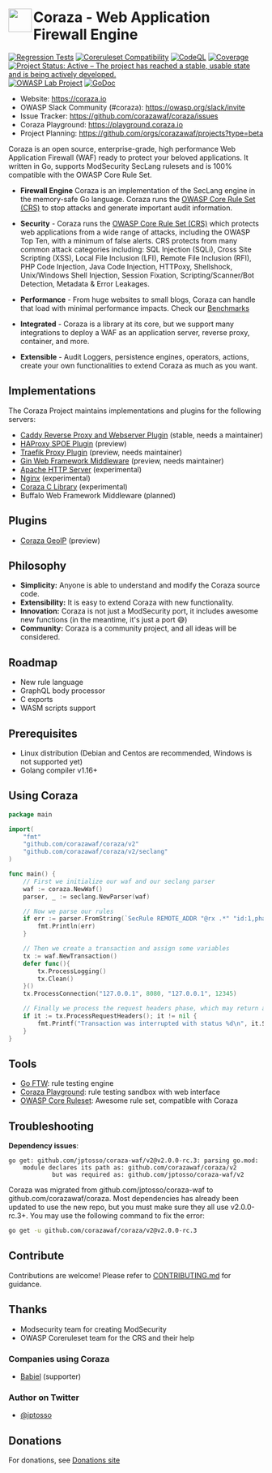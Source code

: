 <h1>
  <img src="https://coraza.io/images/logo_shield.png" align="left" height="46px" alt=""/>
  <span>Coraza - Web Application Firewall Engine</span>
</h1>

[![Regression Tests](https://github.com/corazawaf/coraza/actions/workflows/regression.yml/badge.svg)](https://github.com/corazawaf/coraza/actions/workflows/regression.yml)
[![Coreruleset Compatibility](https://github.com/corazawaf/coraza/actions/workflows/go-ftw.yml/badge.svg)](https://github.com/corazawaf/coraza/actions/workflows/go-ftw.yml)
[![CodeQL](https://github.com/corazawaf/coraza/actions/workflows/codeql-analysis.yml/badge.svg)](https://github.com/corazawaf/coraza/actions/workflows/codeql-analysis.yml)
[![Coverage](https://sonarcloud.io/api/project_badges/measure?project=coraza&metric=coverage)](https://sonarcloud.io/dashboard?id=jptosso_coraza-waf)
[![Project Status: Active – The project has reached a stable, usable state and is being actively developed.](https://www.repostatus.org/badges/latest/active.svg)](https://www.repostatus.org/#active)
[![OWASP Lab Project](https://img.shields.io/badge/owasp-lab%20project-brightgreen)](https://owasp.org/www-project-coraza-web-application-firewall)
[![GoDoc](https://godoc.org/github.com/corazawaf/coraza?status.svg)](https://godoc.org/github.com/corazawaf/coraza/v2)

* Website: https://coraza.io
* OWASP Slack Community (#coraza): https://owasp.org/slack/invite
* Issue Tracker: https://github.com/corazawaf/coraza/issues
* Coraza Playground: https://playground.coraza.io
* Project Planning: https://github.com/orgs/corazawaf/projects?type=beta

Coraza is an open source, enterprise-grade, high performance Web Application
Firewall (WAF) ready to protect your beloved applications. It written in Go,
supports ModSecurity SecLang rulesets and is 100% compatible with the OWASP
Core Rule Set.

* **Firewall Engine** Coraza is an implementation of the SecLang engine in the
    memory-safe Go language. Coraza runs the [OWASP Core Rule Set
    (CRS)](https://coreruleset.org/) to stop attacks and generate important audit
    information.

* **Security** - Coraza runs the [OWASP Core Rule Set (CRS)](https://coreruleset.org)
		which protects web applications from a wide range of attacks, including the
		OWASP Top Ten, with a minimum of false alerts. CRS protects from many
		common attack categories including: SQL Injection (SQLi), Cross Site
		Scripting (XSS), Local File Inclusion (LFI), Remote File Inclusion (RFI),
		PHP Code Injection, Java Code Injection, HTTPoxy, Shellshock, Unix/Windows
		Shell Injection, Session Fixation, Scripting/Scanner/Bot Detection,
		Metadata & Error Leakages.

* **Performance** - From huge websites to small blogs, Coraza can handle that load
    with minimal performance impacts. Check our [Benchmarks](https://coraza.io/docs/reference/benchmarks)

* **Integrated** - Coraza is a library at its core, but we support many
    integrations to deploy a WAF as an application server, reverse proxy,
    container, and more.

* **Extensible** - Audit Loggers, persistence engines, operators, actions,
    create your own functionalities to extend Coraza as much as you want.


## Implementations

The Coraza Project maintains implementations and plugins for the following servers: 

* [Caddy Reverse Proxy and Webserver Plugin](https://github.com/corazawaf/coraza-caddy) (stable, needs a maintainer)
* [HAProxy SPOE Plugin](https://github.com/jptosso/coraza-spoa) (preview)
* [Traefik Proxy Plugin](https://github.com/jptosso/coraza-traefik) (preview, needs maintainer)
* [Gin Web Framework Middleware](https://github.com/jptosso/coraza-gin) (preview, needs maintainer)
* [Apache HTTP Server](https://github.com/jptosso/coraza-server) (experimental)
* [Nginx](https://github.com/jptosso/coraza-server) (experimental)
* [Coraza C Library](https://github.com/corazawaf/libcoraza) (experimental)
* Buffalo Web Framework Middleware (planned)

## Plugins

* [Coraza GeoIP](https://github.com/corazawaf/coraza-geoip) (preview)

## Philosophy

* **Simplicity:** Anyone is able to understand and modify the Coraza source code.
* **Extensibility:** It is easy to extend Coraza with new functionality.
* **Innovation:** Coraza is not just a ModSecurity port, it includes awesome new functions (in the meantime, it's just a port :sweat_smile:)
* **Community:** Coraza is a community project, and all ideas will be considered.

## Roadmap

* New rule language
* GraphQL body processor
* C exports
* WASM scripts support

## Prerequisites

* Linux distribution (Debian and Centos are recommended, Windows is not supported yet)
* Golang compiler v1.16+

## Using Coraza

```go
package main

import(
	"fmt"
	"github.com/corazawaf/coraza/v2"
	"github.com/corazawaf/coraza/v2/seclang"
)

func main() {
	// First we initialize our waf and our seclang parser
	waf := coraza.NewWaf()
	parser, _ := seclang.NewParser(waf)

	// Now we parse our rules
	if err := parser.FromString(`SecRule REMOTE_ADDR "@rx .*" "id:1,phase:1,deny,status:403"`); err != nil {
		fmt.Println(err)
	}

	// Then we create a transaction and assign some variables
	tx := waf.NewTransaction()
	defer func(){
		tx.ProcessLogging()
		tx.Clean()
	}()
	tx.ProcessConnection("127.0.0.1", 8080, "127.0.0.1", 12345)

	// Finally we process the request headers phase, which may return an interruption
	if it := tx.ProcessRequestHeaders(); it != nil {
		fmt.Printf("Transaction was interrupted with status %d\n", it.Status)
	}
}
```

## Tools

* [Go FTW](https://github.com/fzipi/go-ftw): rule testing engine
* [Coraza Playground](https://playground.coraza.io/): rule testing sandbox with web interface
* [OWASP Core Ruleset](https://github.com/coreruleset/coreruleset/): Awesome rule set, compatible with Coraza

## Troubleshooting

**Dependency issues**: 
```
go get: github.com/jptosso/coraza-waf/v2@v2.0.0-rc.3: parsing go.mod:
	module declares its path as: github.com/corazawaf/coraza/v2
	        but was required as: github.com/jptosso/coraza-waf/v2
```
Coraza was migrated from github.com/jptosso/coraza-waf to github.com/corazawaf/coraza. Most dependencies has already been updated to use the new repo, but you must make sure they all use v2.0.0-rc.3+. You may use the following command to fix the error:
```sh
go get -u github.com/corazawaf/coraza/v2@v2.0.0-rc.3
```

## Contribute

Contributions are welcome! Please refer to [CONTRIBUTING.md](https://github.com/corazawaf/coraza/blob/v2/master/CONTRIBUTING.md) for guidance.

## Thanks

* Modsecurity team for creating ModSecurity
* OWASP Coreruleset team for the CRS and their help

### Companies using Coraza

* [Babiel](https://babiel.com) (supporter)

### Author on Twitter 

- [@jptosso](https://twitter.com/jptosso)

## Donations

For donations, see [Donations site](https://owasp.org/donate/?reponame=www-project-coraza-web-application-firewall&title=OWASP+Coraza+Web+Application+Firewall)
